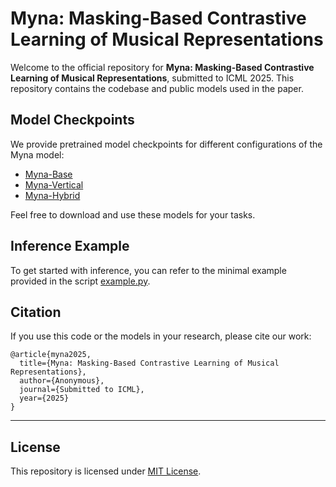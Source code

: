 # Myna: Masking-Based Contrastive Learning of Musical Representations

Welcome to the official repository for **Myna: Masking-Based Contrastive Learning of Musical Representations**, submitted to ICML 2025. This repository contains the codebase and public models used in the paper.

## Model Checkpoints

We provide pretrained model checkpoints for different configurations of the Myna model:

- [Myna-Base](https://drive.google.com/file/d/1JZgR9zqTHz7a0To4X6PWHOuOlM8DBwvL/view?usp=sharing)  
- [Myna-Vertical](https://drive.google.com/file/d/1C8ZjL29Y_GII1v808x0k0-tv5rR7GWGA/view?usp=sharing)  
- [Myna-Hybrid](https://drive.google.com/file/d/1-U4BmDVOf2kllsXY0H3R1GNat9kZaWrp/view?usp=sharing)  

Feel free to download and use these models for your tasks.

## Inference Example

To get started with inference, you can refer to the minimal example provided in the script [example.py](https://github.com/ghost-signal/myna/blob/main/example.py).


## Citation

If you use this code or the models in your research, please cite our work:

```
@article{myna2025,
  title={Myna: Masking-Based Contrastive Learning of Musical Representations},
  author={Anonymous},
  journal={Submitted to ICML},
  year={2025}
}
```

---

## License

This repository is licensed under [MIT License](https://mit-license.org/).
